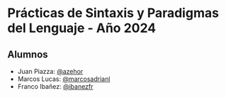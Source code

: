 # Prácticas de Sintaxis y Paradigmas del Lenguaje - Año 2024

## Alumnos

- Juan Piazza: [@azehor](https://github.com/azehor)
- Marcos Lucas: [@marcosadrianl](https://github.com/marcosadrianl)
- Franco Ibañez: [@ibanezfr](https://gihub.com/ibanezfr)

